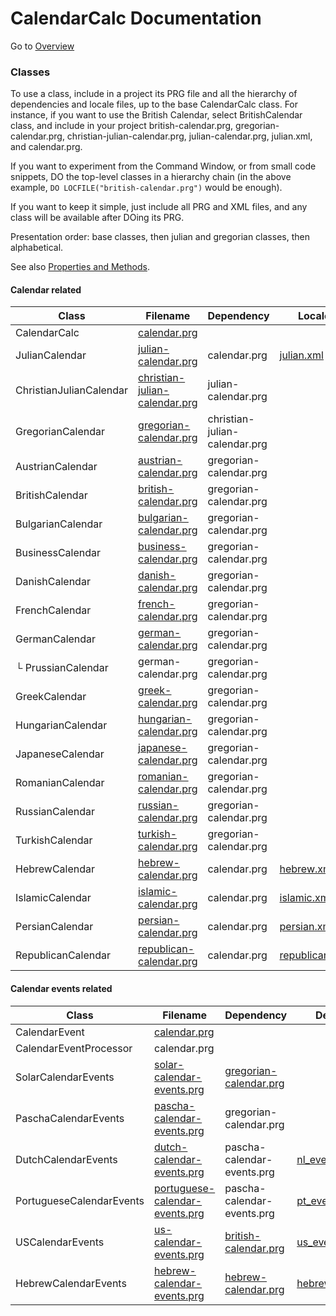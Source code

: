 ﻿# CalendarCalc Documentation

Go to [Overview](DOCUMENTATION.md "Overview")

### Classes

To use a class, include in a project its PRG file and all the hierarchy of dependencies and locale files, up to the base CalendarCalc class. For instance, if you want to use the British Calendar, select BritishCalendar class, and include in your project british-calendar.prg, gregorian-calendar.prg, christian-julian-calendar.prg, julian-calendar.prg, julian.xml, and calendar.prg.

If you want to experiment from the Command Window, or from small code snippets, DO the top-level classes in a hierarchy chain (in the above example, `DO LOCFILE("british-calendar.prg")` would be enough).

If you want to keep it simple, just include all PRG and XML files, and any class will be available after DOing its PRG.

Presentation order: base classes, then julian and gregorian classes, then alphabetical.

See also [Properties and Methods](pem.md "Properties and Methods").

#### Calendar related

| Class | Filename | Dependency | Locale |
| ----- | -------- | ---------- | ------ |
| CalendarCalc | [calendar.prg](calendar.prg "calendar.prg") | | |
| JulianCalendar | [julian-calendar.prg](julian-calendar.prg "julian-calendar.prg") | calendar.prg | [julian.xml](julian.xml "julian.xml") |
| ChristianJulianCalendar | [christian-julian-calendar.prg](christian-julian-calendar.prg "christian-julian-calendar.prg") | julian-calendar.prg | |
| GregorianCalendar | [gregorian-calendar.prg](gregorian-calendar.prg "gregorian-calendar.prg") | christian-julian-calendar.prg | |
| AustrianCalendar | [austrian-calendar.prg](austrian-calendar.prg "austrian-calendar.prg") | gregorian-calendar.prg | |
| BritishCalendar | [british-calendar.prg](british-calendar.prg "british-calendar.prg") | gregorian-calendar.prg | |
| BulgarianCalendar | [bulgarian-calendar.prg](bulgarian-calendar.prg "bulgarian-calendar.prg") | gregorian-calendar.prg | |
| BusinessCalendar | [business-calendar.prg](business-calendar.prg "business-calendar.prg") | gregorian-calendar.prg | |
| DanishCalendar | [danish-calendar.prg](danish-calendar.prg "danish-calendar.prg") | gregorian-calendar.prg | |
| FrenchCalendar | [french-calendar.prg](french-calendar.prg "french-calendar.prg") | gregorian-calendar.prg | |
| GermanCalendar | [german-calendar.prg](german-calendar.prg "german-calendar.prg") | gregorian-calendar.prg | |
| └ PrussianCalendar | german-calendar.prg | gregorian-calendar.prg | |
| GreekCalendar | [greek-calendar.prg](greek-calendar.prg "greek-calendar.prg") | gregorian-calendar.prg | |
| HungarianCalendar | [hungarian-calendar.prg](hungarian-calendar.prg "hungarian-calendar.prg") | gregorian-calendar.prg | |
| JapaneseCalendar | [japanese-calendar.prg](japanese-calendar.prg "japanese-calendar.prg") | gregorian-calendar.prg | |
| RomanianCalendar | [romanian-calendar.prg](romanian-calendar.prg "romanian-calendar.prg") | gregorian-calendar.prg | |
| RussianCalendar | [russian-calendar.prg](russian-calendar.prg "russian-calendar.prg") | gregorian-calendar.prg | |
| TurkishCalendar | [turkish-calendar.prg](turkish-calendar.prg "turkish-calendar.prg") | gregorian-calendar.prg | |
| HebrewCalendar | [hebrew-calendar.prg](hebrew-calendar.prg "hebrew-calendar.prg") | calendar.prg | [hebrew.xml](hebrew.xml "hebrew.xml") |
| IslamicCalendar | [islamic-calendar.prg](islamic-calendar.prg "islamic-calendar.prg") | calendar.prg | [islamic.xml](islamic.xml "islamic.xml") |
| PersianCalendar | [persian-calendar.prg](persian-calendar.prg "persian-calendar.prg") | calendar.prg | [persian.xml](persian.xml "persian.xml") |
| RepublicanCalendar | [republican-calendar.prg](republican-calendar.prg "republican-calendar.prg") | calendar.prg | [republican.xml](republican.xml "republican.xml") |

#### Calendar events related

| Class | Filename | Dependency | Definitions |
| ----- | -------- | ---------- | ------ |
| CalendarEvent | [calendar.prg](calendar.prg "calendar.prg") | | |
| CalendarEventProcessor | calendar.prg | | |
| SolarCalendarEvents | [solar-calendar-events.prg](solar-calendar-events.prg "solar-calendar-events.prg") | [gregorian-calendar.prg](gregorian-calendar.prg "gregorian-calendar.prg") | |
| PaschaCalendarEvents | [pascha-calendar-events.prg](pascha-calendar-events.prg "pascha-calendar-events.prg") | gregorian-calendar.prg | |
| DutchCalendarEvents | [dutch-calendar-events.prg](dutch-calendar-events.prg "dutch-calendar-events.prg") | pascha-calendar-events.prg | [nl_events.xml](nl_events.xml "nl_events.xml") |
| PortugueseCalendarEvents | [portuguese-calendar-events.prg](portuguese-calendar-events.prg "portuguese-calendar-events.prg") | pascha-calendar-events.prg | [pt_events.xml](pt_events.xml "pt_events.xml") |
| USCalendarEvents | [us-calendar-events.prg](us-calendar-events.prg "us-calendar-events.prg") | [british-calendar.prg](british-calendar.prg "british-calendar.prg") | [us_events.xml](us_events.xml "us_events.xml") |
| HebrewCalendarEvents | [hebrew-calendar-events.prg](hebrew-calendar-events.prg "hebrew-calendar-events.prg") | [hebrew-calendar.prg](hebrew-calendar.prg "hebrew-calendar.prg") | [hebrew_events.xml](hebrew_events.xml "hebrew_events.xml") |

